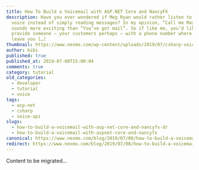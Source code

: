 ```yaml
---
title: How To Build a Voicemail with ASP.NET Core and NancyFX
description: Have you ever wondered if Meg Ryan would rather listen to Tom Hanks
  voice instead of simply reading messages? In my opinion, “Call me Maybe”
  sounds more exciting than “You’ve got mail”. So if like me, you’d like to
  provide someone – your customers perhaps – with a phone number where they can
  leave you […]
thumbnail: https://www.nexmo.com/wp-content/uploads/2019/07/csharp-voicemail.png
author: bibi
published: true
published_at: 2019-07-08T15:00:04
comments: true
category: tutorial
old_categories:
  - developer
  - tutorial
  - voice
tags:
  - asp-net
  - csharp
  - voice-api
slugs:
  - how-to-build-a-voicemail-with-asp-net-core-and-nancyfx-dr
  - how-to-build-a-voicemail-with-aspnet-core-and-nancyfx
canonical: https://www.nexmo.com/blog/2019/07/08/how-to-build-a-voicemail-with-asp-net-core-and-nancyfx-dr
redirect: https://www.nexmo.com/blog/2019/07/08/how-to-build-a-voicemail-with-asp-net-core-and-nancyfx-dr
---
```

Content to be migrated...